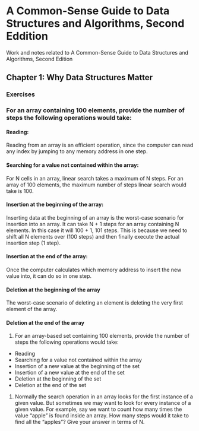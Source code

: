 # A Common-Sense Guide to Data Structures and Algorithms, Second Eddition
Work and notes related to A Common-Sense Guide to Data Structures and Algorithms, Second Edition
## Chapter 1: Why Data Structures Matter
### Exercises
### For an array containing 100 elements, provide the number of steps the following operations would take:
#### Reading: 
Reading from an array is an efficient operation, since the computer can read any index by jumping to any memory address in one step.
#### Searching for a value not contained within the array: 
For N cells in an array, linear search takes a maximum of N steps. For an array of 100 elements, the maximum number of steps linear search would take is 100.
#### Insertion at the beginning of the array:
Inserting data at the beginning of an array is the worst-case scenario for insertion into an array. It can take N + 1 steps for an array containing N elements. In this case it will 100 + 1, 101 steps. This is because we need to shift all N elements over (100 steps) and then finally execute the actual insertion step (1 step).
#### Insertion at the end of the array:
Once the computer calculates which memory address to insert the new value into, it can do so in one step.
#### Deletion at the beginning of the array
The worst-case scenario of deleting an element is deleting the very first element of the array. 
#### Deletion at the end of the array


1. For an array-based set containing 100 elements, provide the number of
steps the following operations would take:
  - Reading
  - Searching for a value not contained within the array
  - Insertion of a new value at the beginning of the set
  - Insertion of a new value at the end of the set
  - Deletion at the beginning of the set
  - Deletion at the end of the set

1. Normally the search operation in an array looks for the first instance of
a given value. But sometimes we may want to look for every instance of
a given value. For example, say we want to count how many times the
value “apple” is found inside an array. How many steps would it take to
find all the “apples”? Give your answer in terms of N.
